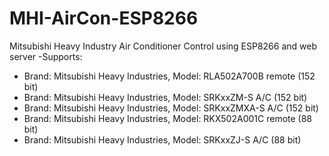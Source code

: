 # MHI-AirCon-ESP8266
Mitsubishi Heavy Industry Air Conditioner Control using ESP8266 and web server
-Supports:
- Brand: Mitsubishi Heavy Industries,  Model: RLA502A700B remote (152 bit)
- Brand: Mitsubishi Heavy Industries,  Model: SRKxxZM-S A/C (152 bit)
- Brand: Mitsubishi Heavy Industries,  Model: SRKxxZMXA-S A/C (152 bit)
- Brand: Mitsubishi Heavy Industries,  Model: RKX502A001C remote (88 bit)
- Brand: Mitsubishi Heavy Industries,  Model: SRKxxZJ-S A/C (88 bit)
